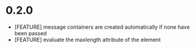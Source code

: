 # 0.2.0 #
- [FEATURE] message containers are created automatically if none have been passed
- [FEATURE] evaluate the maxlength attribute of the element
